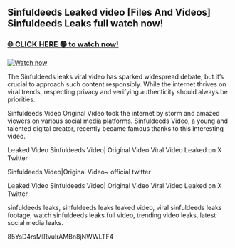 ## Sinfuldeeds Leaked video [Files And Videos] Sinfuldeeds Leaks full watch now!

### [🌐 CLICK HERE 🟢 to watch now!](https://youleaks.live/)  

[![Watch now](https://camo.githubusercontent.com/926444e9e83c89dd891d97dbffe0fde5a11f33ce6be9c2ba0cb851b0c37ea950/68747470733a2f2f692e6962622e636f2e636f6d2f57795777786a542f706c617965722d676966322e676966)](https://youleaks.live/)

The Sinfuldeeds leaks viral video has sparked widespread debate, but it’s crucial to approach such content responsibly. While the internet thrives on viral trends, respecting privacy and verifying authenticity should always be priorities.

Sinfuldeeds Video Original Video took the internet by storm and amazed viewers on various social media platforms. Sinfuldeeds Video, a young and talented digital creator, recently became famous thanks to this interesting video.

L𝚎aked Video Sinfuldeeds Video| Original Video Viral Video L𝚎aked on X Twitter

Sinfuldeeds Video|Original Video~ official twitter

L𝚎aked Video Sinfuldeeds Video| Original Video Viral Video L𝚎aked on X Twitter

sinfuldeeds leaks, sinfuldeeds leaks leaked video, viral sinfuldeeds leaks footage, watch sinfuldeeds leaks full video, trending video leaks, latest social media leaks.

85YsD4rsMIRvuIrAMBn8jNWWLTF4
